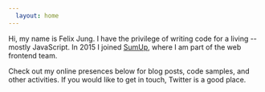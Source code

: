 ```yaml
---
  layout: home
---
```


Hi, my name is Felix Jung. I have the privilege of writing code for a living --
 mostly JavaScript. In 2015 I joined [SumUp](https://sumup.com), where I am part
 of the web frontend team.

 Check out my online presences below for blog posts, code samples, and other
 activities. If you would like to get in touch, Twitter is a good place.
